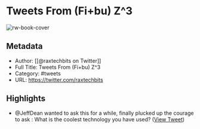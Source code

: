 # Tweets From (Fi+bu) Z^3

![rw-book-cover](https://pbs.twimg.com/profile_images/1718415429910040576/Pd6JzMLY.jpg)

## Metadata
- Author: [[@raxtechbits on Twitter]]
- Full Title: Tweets From (Fi+bu) Z^3
- Category: #tweets
- URL: https://twitter.com/raxtechbits

## Highlights
- @JeffDean wanted to ask this for a while, finally plucked up the courage to ask :
  What is the coolest technology you have used? ([View Tweet](https://twitter.com/raxtechbits/status/1270708604610514945))
